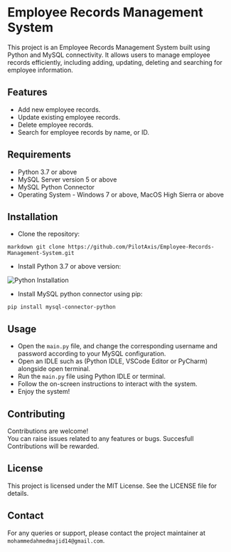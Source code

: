 # Employee Records Management System

This project is an Employee Records Management System built using Python and MySQL connectivity. It allows users to manage employee records efficiently, including adding, updating, deleting and searching for employee information.

## Features

- Add new employee records.
- Update existing employee records.
- Delete employee records.
- Search for employee records by name, or ID.

## Requirements

- Python 3.7 or above
- MySQL Server version 5 or above
- MySQL Python Connector
- Operating System - Windows 7 or above, MacOS High Sierra or above

## Installation

- Clone the repository:

```markdown git clone https://github.com/PilotAxis/Employee-Records-Management-System.git```

- Install Python 3.7 or above version:

![Python Installation](<images/Python Install.png>)

- Install MySQL python connector using pip:

`pip install mysql-connector-python`

## Usage

- Open the `main.py` file, and change the corresponding username and password according to your MySQL configuration.
- Open an IDLE such as (Python IDLE, VSCode Editor or PyCharm) alongside open terminal.
- Run the `main.py` file using Python IDLE or terminal.
- Follow the on-screen instructions to interact with the system.
- Enjoy the system!

## Contributing

Contributions are welcome!</br>
You can raise issues related to any features or bugs.
Succesfull Contributions will be rewarded.

## License

This project is licensed under the MIT License. See the LICENSE file for details.

## Contact

For any queries or support, please contact the project maintainer at `mohammedahmedmajid14@gmail.com`.
